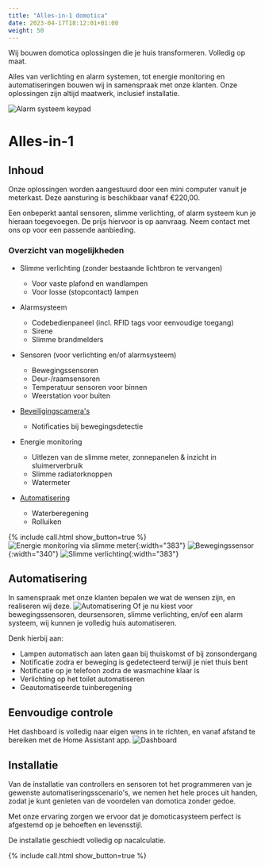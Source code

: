 ```yaml
---
title: "Alles-in-1 domotica"
date: 2023-04-17T18:12:01+01:00
weight: 50
---
```


Wij bouwen domotica oplossingen die je huis transformeren. Volledig op maat.

Alles van verlichting en alarm systemen, tot energie monitoring en automatiseringen bouwen wij in samenspraak met onze klanten. Onze oplossingen zijn altijd maatwerk, inclusief installatie.

![Alarm systeem keypad](/images/keypad.jpg)

# Alles-in-1

## Inhoud

Onze oplossingen worden aangestuurd door een mini computer vanuit je meterkast. Deze aansturing is beschikbaar vanaf &euro;220,00.

Een onbeperkt aantal sensoren, slimme verlichting, of alarm systeem kun je hieraan toegevoegen. De prijs hiervoor is op aanvraag. Neem contact met ons op voor een passende aanbieding.

### Overzicht van mogelijkheden

* Slimme verlichting (zonder bestaande lichtbron te vervangen)
  * Voor vaste plafond en wandlampen
  * Voor losse (stopcontact) lampen

* Alarmsysteem
  * Codebedienpaneel (incl. RFID tags voor eenvoudige toegang)
  * Sirene
  * Slimme brandmelders

* Sensoren (voor verlichting en/of alarmsysteem)
  * Bewegingssensoren
  * Deur-/raamsensoren
  * Temperatuur sensoren voor binnen
  * Weerstation voor buiten

* [Beveiligingscamera's](/products/beveiligingscameras/)
  * Notificaties bij bewegingsdetectie

* Energie monitoring
  * Uitlezen van de slimme meter, zonnepanelen & inzicht in sluimerverbruik
  * Slimme radiatorknoppen
  * Watermeter

* [Automatisering](#automatisering)
  * Waterberegening
  * Rolluiken

{% include call.html show_button=true %}
![Energie monitoring via slimme meter](/images/p1-meter.webp){:width="383"} ![Bewegingssensor](/images/motion-sensor.jpg){:width="340"}
![Slimme verlichting](/images/shelly1.jpg){:width="383"}

## Automatisering

In samenspraak met onze klanten bepalen we wat de wensen zijn, en realiseren wij deze.
![Automatisering](/images/nodered.webp)
Of je nu kiest voor bewegingssensoren, deursensoren, slimme verlichting, en/of een alarm systeem, wij kunnen je volledig huis automatiseren.

Denk hierbij aan:
* Lampen automatisch aan laten gaan bij thuiskomst of bij zonsondergang
* Notificatie zodra er beweging is gedetecteerd terwijl je niet thuis bent
* Notificatie op je telefoon zodra de wasmachine klaar is
* Verlichting op het toilet automatiseren
* Geautomatiseerde tuinberegening

## Eenvoudige controle 

Het dashboard is volledig naar eigen wens in te richten, en vanaf afstand te bereiken met de Home Assistant app.
![Dashboard](/images/dashboard.png)

## Installatie

Van de installatie van controllers en sensoren tot het programmeren van je gewenste automatiseringsscenario's, we nemen het hele proces uit handen, zodat je kunt genieten van de voordelen van domotica zonder gedoe. 

Met onze ervaring zorgen we ervoor dat je domoticasysteem perfect is afgestemd op je behoeften en levensstijl. 

De installatie geschiedt volledig op nacalculatie.

{% include call.html show_button=true %}